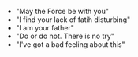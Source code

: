 * "May the Force be with you"
* "I find your lack of fatih disturbing"
* "I am your father"
* "Do or do not. There is no try"
* "I've got a bad feeling about this"
